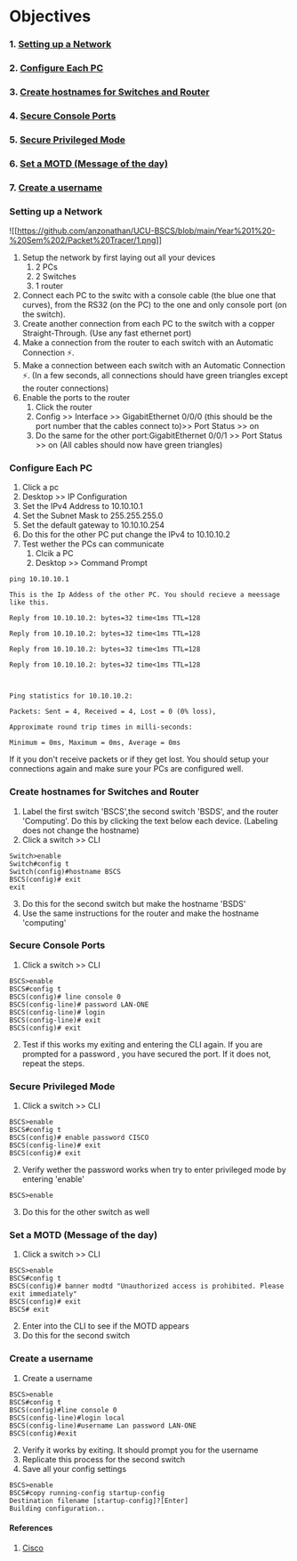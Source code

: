 
# Objectives

### 1. [Setting up a Network](#1)
### 2. [Configure Each PC](#2)
### 3. [Create hostnames for Switches and Router](#3)
### 4. [Secure Console Ports](#4)
### 5. [Secure Privileged Mode](#5)
### 6. [Set a MOTD (Message of the day)](#6)
### 7. [Create a username](#7)


<a name="1"></a>
### Setting up a Network

![[https://github.com/anzonathan/UCU-BSCS/blob/main/Year%201%20-%20Sem%202/Packet%20Tracer/1.png]]

1. Setup the network by first laying out all your devices
	1. 2 PCs
	2. 2 Switches
	3. 1 router
2. Connect each PC to the switc with a console cable (the blue one that curves), from the RS32 (on the PC) to the one and only console port (on the switch).
3. Create another connection from each PC to the switch with a copper Straight-Through. (Use any fast ethernet port)
4. Make a connection from the router to each switch with an Automatic Connection ⚡️.
5. Make a connection between each switch with an Automatic Connection ⚡️. (In a few seconds, all connections should have green triangles except the router connections)
6. Enable the ports to the router
	1. Click the router
	2. Config >> Interface >> GigabitEthernet 0/0/0 (this should be the port number that the cables connect to)>> Port Status >> on
	3. Do the same for the other port:GigabitEthernet 0/0/1 >> Port Status >> on (All cables should now have green triangles)


<a name="2"></a>
### Configure Each PC

1. Click a pc 
2. Desktop >> IP Configuration
3. Set the IPv4 Address to 10.10.10.1
4. Set the Subnet Mask to 255.255.255.0
5. Set the default gateway to 10.10.10.254
6. Do this for the other PC put change the IPv4 to 10.10.10.2
7. Test wether the PCs can communicate
	1. Clcik a PC
	2. Desktop >> Command Prompt
	
```shell
ping 10.10.10.1
```

	This is the Ip Addess of the other PC. You should recieve a meessage like this. 
	
```shell
Reply from 10.10.10.2: bytes=32 time<1ms TTL=128

Reply from 10.10.10.2: bytes=32 time<1ms TTL=128

Reply from 10.10.10.2: bytes=32 time<1ms TTL=128

Reply from 10.10.10.2: bytes=32 time<1ms TTL=128

  

Ping statistics for 10.10.10.2:

Packets: Sent = 4, Received = 4, Lost = 0 (0% loss),

Approximate round trip times in milli-seconds:

Minimum = 0ms, Maximum = 0ms, Average = 0ms
```

If it you don't receive packets or if they get lost. You should setup your connections again and make sure your PCs are configured well. 

<a name="3"></a>
### Create hostnames for Switches and Router

1. Label the first switch 'BSCS',the second switch 'BSDS', and the router 'Computing'. Do this by clicking the text below each device. (Labeling does not change the hostname)
2. Click a switch >> CLI

```Switch CLI
Switch>enable
Switch#config t
Switch(config)#hostname BSCS
BSCS(config)# exit
exit
```

3. Do this for the second switch but make the hostname 'BSDS'
4. Use the same instructions for the router and make the hostname 'computing'

<a name="4"></a>
### Secure Console Ports 

1. Click a switch >> CLI

```Switch
BSCS>enable
BSCS#config t
BSCS(config)# line console 0
BSCS(config-line)# password LAN-ONE
BSCS(config-line)# login
BSCS(config-line)# exit
BSCS(config)# exit
```

2. Test if this works my exiting and entering the CLI again. If you are prompted for a password , you have secured the port. If it does not, repeat the steps.

<a name="5"></a>
### Secure Privileged Mode 

1. Click a switch >> CLI

```Switch
BSCS>enable
BSCS#config t
BSCS(config)# enable password CISCO
BSCS(config-line)# exit
BSCS(config)# exit
```

2. Verify wether the password works when try to enter privileged mode by entering 'enable'
```Switch
BSCS>enable
```
3. Do this for the other switch as well

<a name="6"></a>
### Set a MOTD (Message of the day)

1. Click a switch >> CLI

```Switch
BSCS>enable
BSCS#config t
BSCS(config)# banner modtd "Unauthorized access is prohibited. Please exit immediately"
BSCS(config)# exit
BSCS# exit
```

2. Enter into the CLI to see if the MOTD appears
3. Do this for the second switch

<a name="7"></a>
### Create a username 

1. Create a username

 ```Switch
BSCS>enable
BSCS#config t
BSCS(config)#line console 0
BSCS(config-line)#login local
BSCS(config-line)#username Lan password LAN-ONE
BSCS(config)#exit
```

2. Verify it works by exiting. It should prompt you for the username
3. Replicate this process for the second switch
4. Save all your config settings

```Switch
BSCS>enable
BSCS#copy running-config startup-config
Destination filename [startup-config]?[Enter]
Building configuration..
```



#### References 

1. [Cisco](https://edshare.gcu.ac.uk/2192/2/Files/2.2.3.3%20Packet%20Tracer%20-%20Configuring%20Initial%20Switch%20Settings%20Instructions.pdf)
